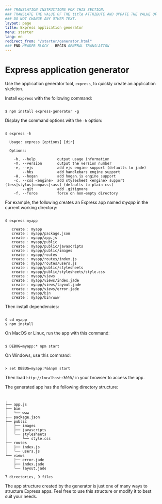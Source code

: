 ```yaml
---
### TRANSLATION INSTRUCTIONS FOR THIS SECTION:
### TRANSLATE THE VALUE OF THE title ATTRIBUTE AND UPDATE THE VALUE OF THE lang ATTRIBUTE. 
### DO NOT CHANGE ANY OTHER TEXT. 
layout: page
title: Express application generator
menu: starter
lang: en
redirect_from: "/starter/generator.html"
### END HEADER BLOCK - BEGIN GENERAL TRANSLATION
---
```


# Express application generator

Use the application generator tool, `express`, to quickly create an application skeleton.

Install `express` with the following command:

<pre><code class="language-sh" translate="no">
$ npm install express-generator -g
</code></pre>

Display the command options with the `-h` option:

<pre><code class="language-sh" translate="no">
$ express -h

  Usage: express [options] [dir]

  Options:

    -h, --help          output usage information
    -V, --version       output the version number
    -e, --ejs           add ejs engine support (defaults to jade)
        --hbs           add handlebars engine support
    -H, --hogan         add hogan.js engine support
    -c, --css &lt;engine&gt;  add stylesheet &lt;engine&gt; support (less|stylus|compass|sass) (defaults to plain css)
        --git           add .gitignore
    -f, --force         force on non-empty directory
</code></pre>

For example, the following creates an Express app named _myapp_ in the current working directory:

<pre><code class="language-sh" translate="no">
$ express myapp

   create : myapp
   create : myapp/package.json
   create : myapp/app.js
   create : myapp/public
   create : myapp/public/javascripts
   create : myapp/public/images
   create : myapp/routes
   create : myapp/routes/index.js
   create : myapp/routes/users.js
   create : myapp/public/stylesheets
   create : myapp/public/stylesheets/style.css
   create : myapp/views
   create : myapp/views/index.jade
   create : myapp/views/layout.jade
   create : myapp/views/error.jade
   create : myapp/bin
   create : myapp/bin/www
</code></pre>

Then install dependencies:

<pre><code class="language-sh" translate="no">
$ cd myapp
$ npm install
</code></pre>

On MacOS or Linux, run the app with this command:

<pre><code class="language-sh" translate="no">
$ DEBUG=myapp:* npm start
</code></pre>

On Windows, use this command:

<pre><code class="language-sh" translate="no">
> set DEBUG=myapp:*&&npm start
</code></pre>

Then load `http://localhost:3000/` in your browser to access the app.

The generated app has the following directory structure:

<pre><code class="language-sh" translate="no">
.
├── app.js
├── bin
│   └── www
├── package.json
├── public
│   ├── images
│   ├── javascripts
│   └── stylesheets
│       └── style.css
├── routes
│   ├── index.js
│   └── users.js
└── views
    ├── error.jade
    ├── index.jade
    └── layout.jade

7 directories, 9 files
</code></pre>

<div class="doc-box doc-info" markdown="1">
The app structure created by the generator is just one of many ways to structure Express apps. Feel free to use this structure or modify it to best suit your needs.
</div>
